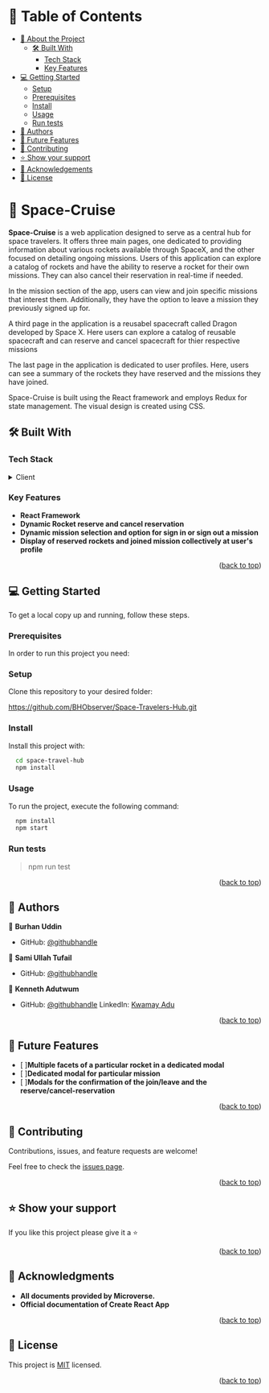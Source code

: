<a name="readme-top"></a>

<!-- TABLE OF CONTENTS -->

# 📗 Table of Contents

- [📖 About the Project](#about-project)
  - [🛠 Built With](#built-with)
    - [Tech Stack](#tech-stack)
    - [Key Features](#key-features)
- [💻 Getting Started](#getting-started)
  - [Setup](#setup)
  - [Prerequisites](#prerequisites)
  - [Install](#install)
  - [Usage](#usage)
  - [Run tests](#run-tests)
- [👥 Authors](#authors)
- [🔭 Future Features](#future-features)
- [🤝 Contributing](#contributing)
- [⭐️ Show your support](#support)
- [🙏 Acknowledgements](#acknowledgements)
- [📝 License](#license)

<!-- PROJECT DESCRIPTION -->

# 📖 Space-Cruise <a name="about-project"></a>

**Space-Cruise** is a web application designed to serve as a central hub for space travelers. It offers three main pages, one dedicated to providing information about various rockets available through SpaceX, and the other focused on detailing ongoing missions. Users of this application can explore a catalog of rockets and have the ability to reserve a rocket for their own missions. They can also cancel their reservation in real-time if needed.

In the mission section of the app, users can view and join specific missions that interest them. Additionally, they have the option to leave a mission they previously signed up for.

A third page in the application is a reusabel spacecraft called Dragon developed by Space X. Here users can explore a catalog of reusable spacecraft and can reserve and cancel spacecraft for thier respective missions   

The last page in the application is dedicated to user profiles. Here, users can see a summary of the rockets they have reserved and the missions they have joined.

Space-Cruise is built using the React framework and employs Redux for state management. The visual design is created using CSS.

## 🛠 Built With <a name="built-with"></a>

### Tech Stack <a name="tech-stack"></a>

<details>
  <summary>Client</summary>
  <ul>
    <li><a href="https://html.com/html5/">
      HTML
      </a>
    </li>
    <li><a href="https://css3.com">
      CSS
      </a>
    </li>
    <li><a href="https://www.javascript.com/">
      React
      </a>
    </li>
  </ul>
</details>

<!-- Features -->

### Key Features <a name="key-features"></a>

- **React Framework**
- **Dynamic Rocket reserve and cancel reservation**
- **Dynamic mission selection and option for sign in or sign out a mission**
- **Display of reserved rockets and joined mission collectively at user's profile**

<p align="right">(<a href="#readme-top">back to top</a>)</p>

<!-- GETTING STARTED -->

## 💻 Getting Started <a name="getting-started"></a>

To get a local copy up and running, follow these steps.

### Prerequisites

In order to run this project you need:

### Setup

Clone this repository to your desired folder:

https://github.com/BHObserver/Space-Travelers-Hub.git


### Install

Install this project with: 

```sh
  cd space-travel-hub
  npm install
```

### Usage

To run the project, execute the following command:

```sh
  npm install
  npm start
```

### Run tests

> npm run test


<p align="right">(<a href="#readme-top">back to top</a>)</p>

<!-- AUTHORS -->

## 👥 Authors <a name="authors"></a>

👤 **Burhan Uddin**

- GitHub: [@githubhandle](https://github.com/BHObserver)


👤 **Sami Ullah Tufail**

- GitHub: [@githubhandle](https://github.com/Sami-Ullah-Tufail)

👤 **Kenneth Adutwum**

- GitHub: [@githubhandle](https://github.com/Kwamay)
  LinkedIn: [Kwamay Adu](https://linkedin.com/in/кωαмαу-adu-2b396321a)
<p align="right">(<a href="#readme-top">back to top</a>)</p>

<!-- FUTURE FEATURES -->

## 🔭 Future Features <a name="future-features"></a>

- [ ]**Multiple facets of a particular rocket in a dedicated modal**
- [ ]**Dedicated modal for particular mission**
- [ ]**Modals for the confirmation of the join/leave and the reserve/cancel-reservation**


<p align="right">(<a href="#readme-top">back to top</a>)</p>

<!-- CONTRIBUTING -->

## 🤝 Contributing <a name="contributing"></a>

Contributions, issues, and feature requests are welcome!

Feel free to check the [issues page](https://github.com/BHObserver/Space-Travelers-Hub/issues).

<p align="right">(<a href="#readme-top">back to top</a>)</p>

<!-- SUPPORT -->

## ⭐️ Show your support <a name="support"></a>

If you like this project please give it a ⭐️  

<p align="right">(<a href="#readme-top">back to top</a>)</p>


<!-- ACKNOWLEDGEMENTS -->

## 🙏 Acknowledgments <a name="acknowledgements"></a>

- **All documents provided by Microverse.**
- **Official documentation of Create React App**


<p align="right">(<a href="#readme-top">back to top</a>)</p>


<!-- LICENSE -->

## 📝 License <a name="license"></a>

This project is [MIT](./LICENSE) licensed.

<p align="right">(<a href="#readme-top">back to top</a>)</p>
